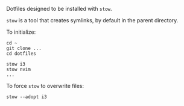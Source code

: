 Dotfiles designed to be installed with `stow`. 

`stow` is a tool that creates symlinks, by default in the parent directory.

To initialize:
```
cd ~
git clone ...
cd dotfiles

stow i3
stow nvim
...
```

To force `stow` to overwrite files:
```
stow --adopt i3
```
